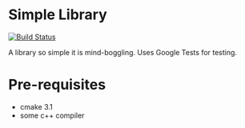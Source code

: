 # Simple Library

[![Build Status](https://travis-ci.org/cheukyin699/simple-library.svg?branch=master)](https://travis-ci.org/cheukyin699/simple-library)

A library so simple it is mind-boggling. Uses Google Tests for testing.

# Pre-requisites

- cmake 3.1
- some c++ compiler
